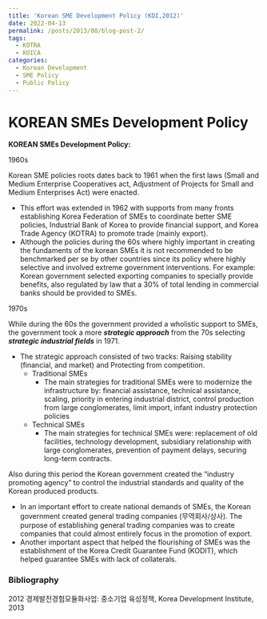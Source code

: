 ```yaml
---
title: 'Korean SME Development Policy (KDI,2012)'
date: 2022-04-13
permalink: /posts/2013/08/blog-post-2/
tags:
  - KOTRA
  - KOICA
categories:
  - Korean Development
  - SME Policy
  - Public Policy
---
```


# KOREAN SMEs Development Policy

**KOREAN SMEs Development Policy:**

1960s

Korean SME policies roots dates back to 1961 when the first laws (Small and Medium Enterprise Cooperatives act, Adjustment of Projects for Small and Medium Enterprises Act) were enacted. 

- This effort was extended in 1962 with supports from many fronts establishing Korea Federation of SMEs to coordinate better SME policies, Industrial Bank of Korea to provide financial support, and Korea Trade Agency (KOTRA) to promote trade (mainly export).
- Although the policies during the 60s where highly important in creating the fundaments of the korean SMEs it is not recommended to be benchmarked per se by other countries since its policy where highly selective and involved extreme government interventions. 
For example: Korean government selected exporting companies to specially provide benefits, also regulated by law that a 30% of total lending in commercial banks should be provided to SMEs.

1970s

While during the 60s the government provided a wholistic support to SMEs, the government took a more ***strategic approach*** from the 70s selecting ***strategic industrial fields*** in 1971. 

- The strategic approach consisted of two tracks: Raising stability (financial, and market) and Protecting from competition.
    - Traditional SMEs
        - The main strategies for traditional SMEs were to modernize the infrastructure by: financial assistance, technical assistance, scaling, priority in entering industrial district, control production from large conglomerates, limit import, infant industry protection policies
    - Technical SMEs
        - The main strategies for technical SMEs were: 
        replacement of old facilities, technology development, subsidiary relationship with large conglomerates, prevention of payment delays, securing long-term contracts.

Also during this period the Korean government created the “industry promoting agency” to control the industrial standards and quality of the Korean produced products. 

- In an important effort to create national demands of SMEs, the Korean government created general trading companies (무역회사/상사). The purpose of establishing general trading companies was to create companies that could almost entirely focus in the promotion of export.
- Another important aspect that helped the flourishing of SMEs was the establishment of the Korea Credit Guarantee Fund (KODIT), which helped guarantee SMEs with lack of collaterals.

### Bibliography

2012 경제발전경험모듈화사업: 중소기업 육성정책, Korea Development Institute, 2013